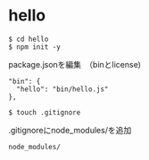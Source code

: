 # hello

```
$ cd hello
$ npm init -y
```

package.jsonを編集　（binとlicense)
```
"bin": {
  "hello": "bin/hello.js"
},
```

```
$ touch .gitignore
```

.gitignoreにnode_modules/を追加
```
node_modules/
```
